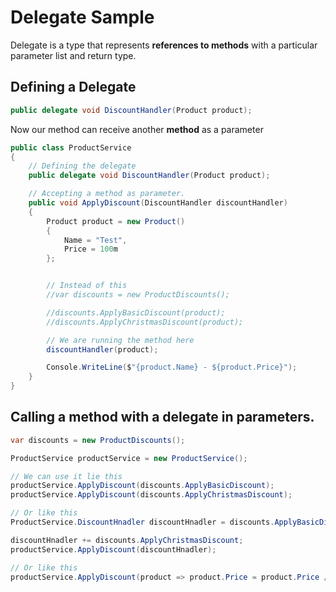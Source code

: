 # Delegate Sample
Delegate is a type that represents **references to methods** with a particular parameter list and return type.

## Defining a Delegate
```C#
public delegate void DiscountHandler(Product product);
```
Now our method can receive another **method** as a parameter
```C#
public class ProductService
{
    // Defining the delegate
    public delegate void DiscountHandler(Product product);

    // Accepting a method as parameter.
    public void ApplyDiscount(DiscountHandler discountHandler)
    {
        Product product = new Product()
        {
            Name = "Test",
            Price = 100m
        };


        // Instead of this
        //var discounts = new ProductDiscounts();

        //discounts.ApplyBasicDiscount(product);
        //discounts.ApplyChristmasDiscount(product);

        // We are running the method here
        discountHandler(product);

        Console.WriteLine($"{product.Name} - ${product.Price}");
    }
}
```

## Calling a method with a delegate in parameters.
```C#
var discounts = new ProductDiscounts();

ProductService productService = new ProductService();

// We can use it lie this
productService.ApplyDiscount(discounts.ApplyBasicDiscount);
productService.ApplyDiscount(discounts.ApplyChristmasDiscount);

// Or like this
ProductService.DiscountHnadler discountHnadler = discounts.ApplyBasicDiscount;

discountHnadler += discounts.ApplyChristmasDiscount;
productService.ApplyDiscount(discountHnadler);

// Or like this
productService.ApplyDiscount(product => product.Price = product.Price / 10);
```